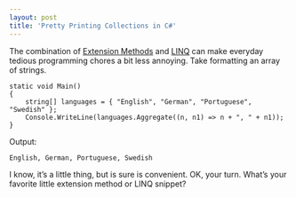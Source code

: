 ```yaml
---
layout: post
title: 'Pretty Printing Collections in C#'
---
```

The combination of [Extension Methods](http://msdn.microsoft.com/en-us/library/bb383977.aspx) and [LINQ](http://msdn.microsoft.com/en-us/library/bb308959.aspx) can make everyday tedious programming chores a bit less annoying. Take formatting an array of strings.
    
    static void Main()
    {
        string[] languages = { "English", "German", "Portuguese", "Swedish" };
        Console.WriteLine(languages.Aggregate((n, n1) => n + ", " + n1));
    }

Output:
    
    English, German, Portuguese, Swedish

I know, it’s a little thing, but is sure is convenient. OK, your turn. What’s your favorite little extension method or LINQ snippet?
